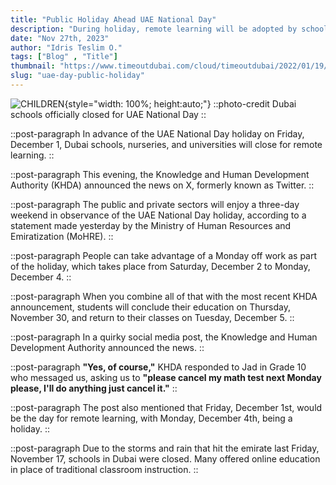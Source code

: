 ```yaml
---
title: "Public Holiday Ahead UAE National Day"
description: "During holiday, remote learning will be adopted by schools ahead of UAE National Day"
date: "Nov 27th, 2023"
author: "Idris Teslim O."
tags: ["Blog" , "Title"]
thumbnail: "https://www.timeoutdubai.com/cloud/timeoutdubai/2022/01/19/School-vaccination-2022-1.jpg"
slug: "uae-day-public-holiday"
---
```


![CHILDREN](https://www.timeoutdubai.com/cloud/timeoutdubai/2022/01/19/School-vaccination-2022-1.jpg){style="width: 100%; height:auto;"}
::photo-credit
Dubai schools officially closed for UAE National Day
::

::post-paragraph
In advance of the UAE National Day holiday on Friday, December 1, Dubai schools, nurseries, and universities will close for remote learning.
::

::post-paragraph
This evening, the Knowledge and Human Development Authority (KHDA) announced the news on X, formerly known as Twitter.
::

::post-paragraph
The public and private sectors will enjoy a three-day weekend in observance of the UAE National Day holiday, according to a statement made yesterday by the Ministry of Human Resources and Emiratization (MoHRE).
::

::post-paragraph
People can take advantage of a Monday off work as part of the holiday, which takes place from Saturday, December 2 to Monday, December 4.
::

::post-paragraph
When you combine all of that with the most recent KHDA announcement, students will conclude their education on Thursday, November 30, and return to their classes on Tuesday, December 5.
::

::post-paragraph
In a quirky social media post, the Knowledge and Human Development Authority announced the news.
::

::post-paragraph
**"Yes, of course,"** KHDA responded to Jad in Grade 10 who messaged us, asking us to **"please cancel my math test next Monday please, I'll do anything just cancel it."**
::

::post-paragraph
The post also mentioned that Friday, December 1st, would be the day for remote learning, with Monday, December 4th, being a holiday.
::

::post-paragraph
Due to the storms and rain that hit the emirate last Friday, November 17, schools in Dubai were closed. Many offered online education in place of traditional classroom instruction.
::